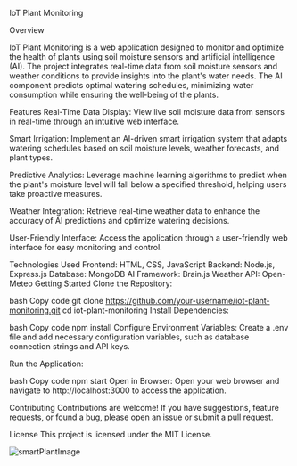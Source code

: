 
IoT Plant Monitoring

Overview

IoT Plant Monitoring is a web application designed to monitor and optimize the health of plants using soil moisture sensors and artificial intelligence (AI). The project integrates real-time data from soil moisture sensors and weather conditions to provide insights into the plant's water needs. The AI component predicts optimal watering schedules, minimizing water consumption while ensuring the well-being of the plants.

Features
Real-Time Data Display: View live soil moisture data from sensors in real-time through an intuitive web interface.

Smart Irrigation: Implement an AI-driven smart irrigation system that adapts watering schedules based on soil moisture levels, weather forecasts, and plant types.

Predictive Analytics: Leverage machine learning algorithms to predict when the plant's moisture level will fall below a specified threshold, helping users take proactive measures.

Weather Integration: Retrieve real-time weather data to enhance the accuracy of AI predictions and optimize watering decisions.

User-Friendly Interface: Access the application through a user-friendly web interface for easy monitoring and control.

Technologies Used
Frontend: HTML, CSS, JavaScript
Backend: Node.js, Express.js
Database: MongoDB
AI Framework: Brain.js
Weather API: Open-Meteo
Getting Started
Clone the Repository:

bash
Copy code
git clone https://github.com/your-username/iot-plant-monitoring.git
cd iot-plant-monitoring
Install Dependencies:

bash
Copy code
npm install
Configure Environment Variables:
Create a .env file and add necessary configuration variables, such as database connection strings and API keys.

Run the Application:

bash
Copy code
npm start
Open in Browser:
Open your web browser and navigate to http://localhost:3000 to access the application.

Contributing
Contributions are welcome! If you have suggestions, feature requests, or found a bug, please open an issue or submit a pull request.

License
This project is licensed under the MIT License.

![smartPlantImage](https://github.com/KoumandrakisDim/IotPlant/assets/118050744/e3b70610-3db5-4b2a-ab2d-db30f03fc37f)
